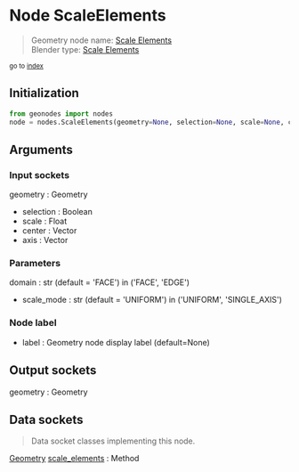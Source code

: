 
# Node ScaleElements

> Geometry node name: [Scale Elements](https://docs.blender.org/manual/en/latest/modeling/geometry_nodes/material/scale_elements.html)<br>
  Blender type: [Scale Elements](https://docs.blender.org/api/current/bpy.types.GeometryNodeScaleElements.html)
  
<sub>go to [index](/docs/index.md)</sub>

## Initialization

```python
from geonodes import nodes
node = nodes.ScaleElements(geometry=None, selection=None, scale=None, center=None, axis=None, domain='FACE', scale_mode='UNIFORM', label=None)
```



## Arguments


### Input sockets

geometry : Geometry
- selection : Boolean
- scale : Float
- center : Vector
- axis : Vector

### Parameters

domain : str (default = 'FACE') in ('FACE', 'EDGE')
- scale_mode : str (default = 'UNIFORM') in ('UNIFORM', 'SINGLE_AXIS')

### Node label

- label : Geometry node display label (default=None)

## Output sockets

geometry : Geometry

## Data sockets

> Data socket classes implementing this node.
  
[Geometry](/docs/sockets/Geometry.md) [scale_elements](/docs/sockets/Geometry.md#scale_elements) : Method

